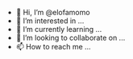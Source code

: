 - 👋 Hi, I’m @elofamomo
- 👀 I’m interested in ...
- 🌱 I’m currently learning ...
- 💞️ I’m looking to collaborate on ...
- 📫 How to reach me ...

<!---
elofamomo/elofamomo is a ✨ special ✨ repository because its `README.md` (this file) appears on your GitHub profile.
You can click the Preview link to take a look at your changes.
--->
